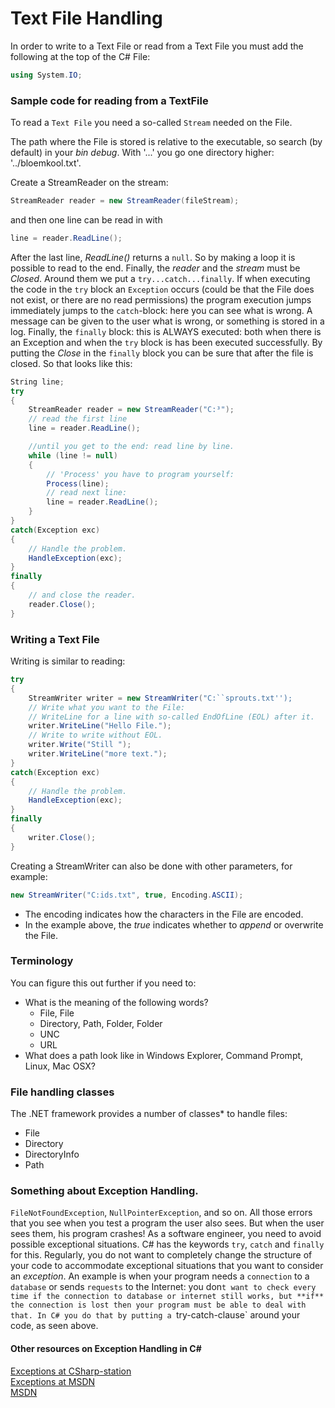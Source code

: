 # Text File Handling 

In order to write to a Text File or read from
a Text File you must add the following at the top of the C# File:

```cs
using System.IO;
```

### Sample code for reading from a TextFile

To read a `Text File` you need a so-called `Stream`
needed on the File.

The path where the File is stored is relative to the executable, so search (by default) in your *bin* *debug*. With '...' you go one directory higher: '../bloemkool.txt'.

Create a StreamReader on the stream:

```cs
StreamReader reader = new StreamReader(fileStream);
```

and then one line can be read in with

```cs
line = reader.ReadLine();
```

After the last line, *ReadLine()* returns a `null`.
So by making a loop it is possible to read to the end.
Finally, the *reader* and the *stream* must be *Closed*.
Around them we put a `try...catch...finally`.
If when executing the code in the `try` block an
`Exception` occurs (could be that the File does not exist,
or there are no read permissions) the program execution jumps
immediately jumps to the `catch`-block: here you can see
what is wrong. A message can be given to the user
what is wrong, or something is stored in a log.
Finally, the `finally` block: this is ALWAYS executed:
both when there is an Exception and when the `try` block is
has been executed successfully. By putting the *Close* in the `finally` block
you can be sure that after the file is closed.
So that looks like this:

```cs
String line;
try
{
	StreamReader reader = new StreamReader("C:³");
	// read the first line
	line = reader.ReadLine();

	//until you get to the end: read line by line.
	while (line != null)
	{
		// 'Process' you have to program yourself:
		Process(line);
		// read next line:
		line = reader.ReadLine();
	}
}
catch(Exception exc)
{
	// Handle the problem.
	HandleException(exc);
}
finally
{
	// and close the reader.
	reader.Close();
}
```


### Writing a Text File

Writing is similar to reading:
```cs
try
{
	StreamWriter writer = new StreamWriter("C:``sprouts.txt'');
	// Write what you want to the File:
	// WriteLine for a line with so-called EndOfLine (EOL) after it.
	writer.WriteLine("Hello File.");
	// Write to write without EOL.
	writer.Write("Still ");
	writer.WriteLine("more text.");
}
catch(Exception exc)
{
	// Handle the problem.
	HandleException(exc);
}
finally
{
	writer.Close();
}
```

Creating a StreamWriter can also be done with other parameters,
for example:

```cs
new StreamWriter("C:ids.txt", true, Encoding.ASCII);
```

- The encoding indicates how the characters in the File are encoded.
- In the example above, the *true* indicates whether to *append* or overwrite the File.

### Terminology

You can figure this out further if you need to:
- What is the meaning of the following words?
  - File, File
  - Directory, Path, Folder, Folder
  - UNC
  - URL
- What does a path look like in Windows Explorer, Command Prompt, Linux, Mac OSX?


### File handling classes
The .NET framework provides a number of classes* to handle files:
- File
- Directory
- DirectoryInfo
- Path

### Something about Exception Handling.
`FileNotFoundException`, `NullPointerException`, and so on.
All those errors that you see when you test a program the user also sees.
But when the user sees them, his program crashes!
As a software engineer, you need to avoid possible exceptional situations.
C# has the keywords `try`, `catch` and `finally` for this.
Regularly, you do not want to completely change the structure of your code to accommodate
exceptional situations that you want to consider an *exception*.
An example is when your program needs a `connection` to a `database`
or sends `requests` to the Internet:
you don`t want to check every time if the connection to database or internet
still works, but **if** the connection is lost
then your program must be able to deal with that.
In C# you do that by putting a `try-catch-clause` around your code,
as seen above.

#### Other resources on Exception Handling in C#
[Exceptions at CSharp-station](http://www.csharp-station.com/Tutorial/CSharp/Lesson15)  
[Exceptions at MSDN](https://msdn.microsoft.com/en-us/library/ms173162.aspx)  
[MSDN](https://msdn.microsoft.com/en-us/library/2kzb96fk.aspx)  
